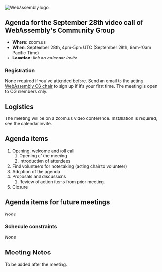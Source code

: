 ![WebAssembly logo](/images/WebAssembly.png)

## Agenda for the September 28th video call of WebAssembly's Community Group

- **Where**: zoom.us
- **When**: September 28th, 4pm-5pm UTC (September 28th, 9am-10am Pacific Time)
- **Location**: *link on calendar invite*

### Registration

None required if you've attended before. Send an email to the acting [WebAssembly CG chair](mailto:webassembly-cg-chair@chromium.org)
to sign up if it's your first time. The meeting is open to CG members only.

## Logistics

The meeting will be on a zoom.us video conference.
Installation is required, see the calendar invite.

## Agenda items

1. Opening, welcome and roll call
    1. Opening of the meeting
    1. Introduction of attendees
1. Find volunteers for note taking (acting chair to volunteer)
1. Adoption of the agenda
1. Proposals and discussions
    1. Review of action items from prior meeting.
1. Closure

## Agenda items for future meetings

*None*

### Schedule constraints

*None*

## Meeting Notes

To be added after the meeting.
